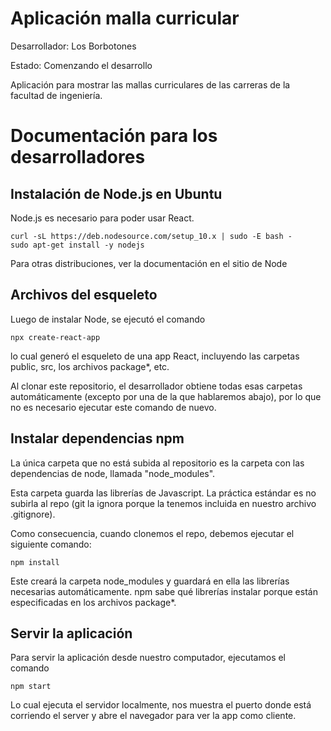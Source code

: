 # Aplicación malla curricular

Desarrollador: Los Borbotones

Estado: Comenzando el desarrollo

Aplicación para mostrar las mallas curriculares de las carreras de
la facultad de ingeniería.

# Documentación para los desarrolladores

## Instalación de Node.js en Ubuntu

Node.js es necesario para poder usar React.


```
curl -sL https://deb.nodesource.com/setup_10.x | sudo -E bash -
sudo apt-get install -y nodejs
```
Para otras distribuciones, ver la documentación en el sitio de Node 

## Archivos del esqueleto

Luego de instalar Node, se ejecutó el comando

    npx create-react-app

lo cual generó el esqueleto de una app React, incluyendo las 
carpetas public, src, los archivos package\*, etc.


Al clonar este repositorio, el desarrollador obtiene todas 
esas carpetas automáticamente (excepto por una de la que
hablaremos abajo), por lo que no es necesario
ejecutar este comando de nuevo.

## Instalar dependencias npm

La única carpeta que no está subida al repositorio es la
carpeta con las dependencias de node, llamada "node_modules".

Esta carpeta guarda las librerías de Javascript. La práctica
estándar es no subirla al repo (git la ignora porque la tenemos
incluida en nuestro archivo .gitignore).

Como consecuencia, cuando clonemos el repo, debemos ejecutar el
siguiente comando:

    npm install

Este creará la carpeta node_modules y guardará en ella las librerías
necesarias automáticamente. npm sabe qué librerías instalar porque
están especificadas en los archivos package\*.

## Servir la aplicación

Para servir la aplicación desde nuestro computador, ejecutamos el
comando

    npm start

Lo cual ejecuta el servidor localmente, nos muestra el puerto 
donde está corriendo el server y abre el navegador para ver
la app como cliente.
